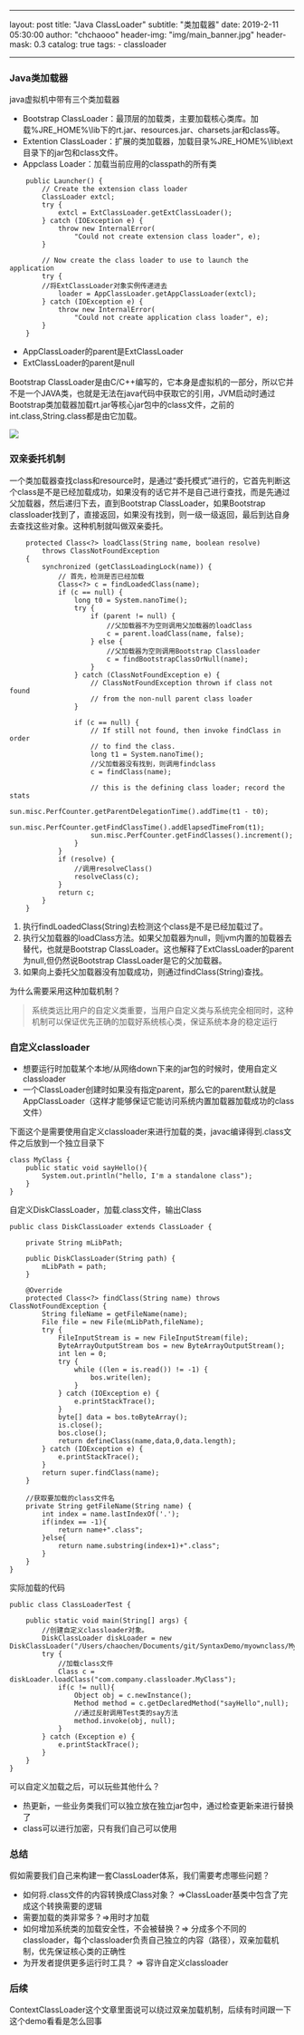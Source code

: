 



---
layout:     post
title:      "Java ClassLoader"
subtitle:   "类加载器"
date:       2019-2-11 05:30:00
author:     "chchaooo"
header-img: "img/main_banner.jpg"
header-mask: 0.3
catalog:    true
tags:
    - classloader
   
---

### Java类加载器

java虚拟机中带有三个类加载器
* Bootstrap ClassLoader：最顶层的加载类，主要加载核心类库。加载%JRE_HOME%\lib下的rt.jar、resources.jar、charsets.jar和class等。
* Extention ClassLoader：扩展的类加载器，加载目录%JRE_HOME%\lib\ext目录下的jar包和class文件。
* Appclass Loader：加载当前应用的classpath的所有类

```
    public Launcher() {
        // Create the extension class loader
        ClassLoader extcl;
        try {
            extcl = ExtClassLoader.getExtClassLoader();
        } catch (IOException e) {
            throw new InternalError(
                "Could not create extension class loader", e);
        }

        // Now create the class loader to use to launch the application
        try {
	    //将ExtClassLoader对象实例传递进去
            loader = AppClassLoader.getAppClassLoader(extcl);
        } catch (IOException e) {
            throw new InternalError(
                "Could not create application class loader", e);
        }
    }
```
* AppClassLoader的parent是ExtClassLoader
* ExtClassLoader的parent是null

Bootstrap ClassLoader是由C/C++编写的，它本身是虚拟机的一部分，所以它并不是一个JAVA类，也就是无法在java代码中获取它的引用，JVM启动时通过Bootstrap类加载器加载rt.jar等核心jar包中的class文件，之前的int.class,String.class都是由它加载。

![](https://cl.ly/8e711fbe92c6/Image%202019-02-13%20at%203.13.58%20PM.png)

### 双亲委托机制

一个类加载器查找class和resource时，是通过“委托模式”进行的，它首先判断这个class是不是已经加载成功，如果没有的话它并不是自己进行查找，而是先通过父加载器，然后递归下去，直到Bootstrap ClassLoader，如果Bootstrap classloader找到了，直接返回，如果没有找到，则一级一级返回，最后到达自身去查找这些对象。这种机制就叫做双亲委托。

```
    protected Class<?> loadClass(String name, boolean resolve)
        throws ClassNotFoundException
    {
        synchronized (getClassLoadingLock(name)) {
            // 首先，检测是否已经加载
            Class<?> c = findLoadedClass(name);
            if (c == null) {
                long t0 = System.nanoTime();
                try {
                    if (parent != null) {
                    	//父加载器不为空则调用父加载器的loadClass
                        c = parent.loadClass(name, false);
                    } else {
                    	//父加载器为空则调用Bootstrap Classloader
                        c = findBootstrapClassOrNull(name);
                    }
                } catch (ClassNotFoundException e) {
                    // ClassNotFoundException thrown if class not found
                    // from the non-null parent class loader
                }

                if (c == null) {
                    // If still not found, then invoke findClass in order
                    // to find the class.
                    long t1 = System.nanoTime();
                    //父加载器没有找到，则调用findclass
                    c = findClass(name);

                    // this is the defining class loader; record the stats
                    sun.misc.PerfCounter.getParentDelegationTime().addTime(t1 - t0);
                    sun.misc.PerfCounter.getFindClassTime().addElapsedTimeFrom(t1);
                    sun.misc.PerfCounter.getFindClasses().increment();
                }
            }
            if (resolve) {
            	//调用resolveClass()
                resolveClass(c);
            }
            return c;
        }
    }

```

1. 执行findLoadedClass(String)去检测这个class是不是已经加载过了。
2. 执行父加载器的loadClass方法。如果父加载器为null，则jvm内置的加载器去替代，也就是Bootstrap ClassLoader。这也解释了ExtClassLoader的parent为null,但仍然说Bootstrap ClassLoader是它的父加载器。
3. 如果向上委托父加载器没有加载成功，则通过findClass(String)查找。

为什么需要采用这种加载机制？
>系统类远比用户的自定义类重要，当用户自定义类与系统完全相同时，这种机制可以保证优先正确的加载好系统核心类，保证系统本身的稳定运行

### 自定义classloader

* 想要运行时加载某个本地/从网络down下来的jar包的时候时，使用自定义classloader
* 一个ClassLoader创建时如果没有指定parent，那么它的parent默认就是AppClassLoader（这样才能够保证它能访问系统内置加载器加载成功的class文件）

下面这个是需要使用自定义classloader来进行加载的类，javac编译得到.class文件之后放到一个独立目录下
```
class MyClass {
    public static void sayHello(){
        System.out.println("hello, I'm a standalone class");
    }
}
```
自定义DiskClassLoader，加载.class文件，输出Class
```
public class DiskClassLoader extends ClassLoader {

    private String mLibPath;

    public DiskClassLoader(String path) {
        mLibPath = path;
    }

    @Override
    protected Class<?> findClass(String name) throws ClassNotFoundException {
        String fileName = getFileName(name);
        File file = new File(mLibPath,fileName);
        try {
            FileInputStream is = new FileInputStream(file);
            ByteArrayOutputStream bos = new ByteArrayOutputStream();
            int len = 0;
            try {
                while ((len = is.read()) != -1) {
                    bos.write(len);
                }
            } catch (IOException e) {
                e.printStackTrace();
            }
            byte[] data = bos.toByteArray();
            is.close();
            bos.close();
            return defineClass(name,data,0,data.length);
        } catch (IOException e) {
            e.printStackTrace();
        }
        return super.findClass(name);
    }

    //获取要加载的class文件名
    private String getFileName(String name) {
        int index = name.lastIndexOf('.');
        if(index == -1){
            return name+".class";
        }else{
            return name.substring(index+1)+".class";
        }
    }
}
```
实际加载的代码
```
public class ClassLoaderTest {

    public static void main(String[] args) {
        //创建自定义classloader对象。
        DiskClassLoader diskLoader = new DiskClassLoader("/Users/chaochen/Documents/git/SyntaxDemo/myownclass/MyClass.class");
        try {
            //加载class文件
            Class c = diskLoader.loadClass("com.company.classloader.MyClass");
            if(c != null){
                Object obj = c.newInstance();
                Method method = c.getDeclaredMethod("sayHello",null);
                //通过反射调用Test类的say方法
                method.invoke(obj, null);
            }
        } catch (Exception e) {
            e.printStackTrace();
        }
    }
}
```

可以自定义加载之后，可以玩些其他什么？
* 热更新，一些业务类我们可以独立放在独立jar包中，通过检查更新来进行替换了
* class可以进行加密，只有我们自己可以使用

### 总结

假如需要我们自己来构建一套ClassLoader体系，我们需要考虑哪些问题？
* 如何将.class文件的内容转换成Class对象？ =>ClassLoader基类中包含了完成这个转换需要的逻辑
* 需要加载的类非常多？=>用时才加载
* 如何增加系统类的加载安全性，不会被替换？=> 分成多个不同的classloader，每个classloader负责自己独立的内容（路径），双亲加载机制，优先保证核心类的正确性
* 为开发者提供更多运行时工具？ => 容许自定义classloader

### 后续
ContextClassLoader这个文章里面说可以绕过双亲加载机制，后续有时间跟一下这个demo看看是怎么回事

